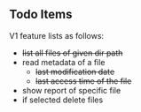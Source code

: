 ## Todo Items
V1 feature lists as follows:
 - ~~list all files of given dir path~~ 
  - read metadata of a file
    - ~~last modification date~~
    - ~~last access time of the file~~
  - show report of specific file
  - if selected delete files
